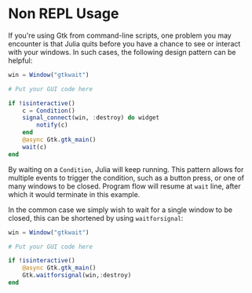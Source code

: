 # Non REPL Usage

If you're using Gtk from command-line scripts, one problem you may encounter is that Julia quits before you have a chance to see or interact with your windows. In such cases, the following design pattern can be helpful:

```julia
win = Window("gtkwait")

# Put your GUI code here

if !isinteractive()
    c = Condition()
    signal_connect(win, :destroy) do widget
        notify(c)
    end
    @async Gtk.gtk_main()
    wait(c)
end
```

By waiting on a `Condition`, Julia will keep running. This pattern allows for multiple events to trigger the condition, such as a button press, or one of many windows to be closed. Program flow will resume at `wait` line, after which it would terminate in this example.

In the common case we simply wish to wait for a single window to be closed, this can be shortened by using `waitforsignal`:

```julia
win = Window("gtkwait")

# Put your GUI code here

if !isinteractive()
    @async Gtk.gtk_main()
    Gtk.waitforsignal(win,:destroy)
end
```
